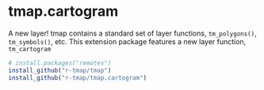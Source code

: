 # tmap.cartogram

A new layer! tmap contains a standard set of layer functions, `tm_polygons()`, `tm_symbols()`, etc.
This extension package features a new layer function, `tm_cartogram`


```r
# install.packages("remotes")
install_github("r-tmap/tmap")
install_github("r-tmap/tmap.cartogram")
```
